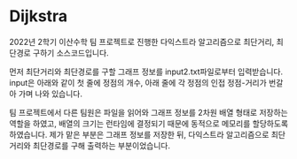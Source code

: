 # Dijkstra

2022년 2학기 이산수학 팀 프로젝트로 진행한 다익스트라 알고리즘으로 최단거리, 최단경로 구하기 소스코드입니다.

먼저 최단거리와 최단경로를 구할 그래프 정보를 input2.txt파일로부터 입력받습니다.
input은 아래와 같이 첫 줄에 정점의 개수, 아래 줄에 각 정점의 인접 정점-거리가 번갈아 가며 나와 있습니다.

팀 프로젝트에서 다른 팀원은 파일을 읽어와 그래프 정보를 2차원 배열 형태로 저장하는 역할을 하였고, 배열의 크기는 런타임에 결정되기 때문에 동적으로 메모리를 할당하도록 하였습니다.
제가 맡은 부분은 그래프 정보를 저장한 뒤, 다익스트라 알고리즘으로 최단거리와 최단경로를 구해 출력하는 부분이었습니다.
